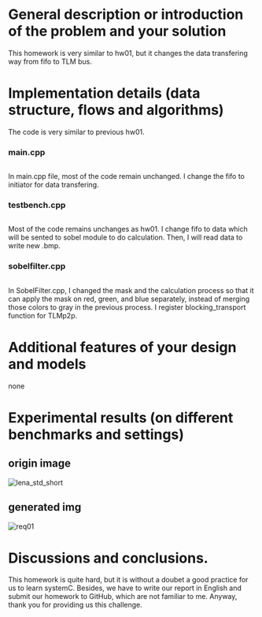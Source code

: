
# General description or introduction of the problem and your solution

This homework is very similar to hw01, but it changes the data transfering way from fifo to TLM bus.  

# Implementation details (data structure, flows and algorithms)

The code is very similar to previous hw01.
### main.cpp
```

```
In main.cpp file, most of the code remain unchanged. I change the fifo to initiator for data transfering. 
### testbench.cpp
```

```
Most of the code remains unchanges as hw01. I change fifo to data which will be sented to sobel module to do calculation. Then, I will read data to write new .bmp.

### sobelfilter.cpp
```

```
In SobelFilter.cpp, I changed the mask and the calculation process so that it can apply the mask on red, green, and blue separately, instead of merging those colors to gray in the previous process. I register blocking_transport function for TLMp2p.


# Additional features of your design and models

none

# Experimental results (on different benchmarks and settings)

## origin image
![lena_std_short](https://user-images.githubusercontent.com/76727373/112020617-74aa2000-8b6b-11eb-9897-ef471ba26100.png)
## generated img
![req01](https://user-images.githubusercontent.com/76727373/112020712-8ab7e080-8b6b-11eb-8f3e-42f7223407b5.png)

# Discussions and conclusions.

This homework is quite hard, but it is without a doubet a good practice for us to learn systemC. Besides, we have to write our report in English and submit our homework to GitHub, which are not familiar to me. Anyway, thank you for providing us this challenge.
